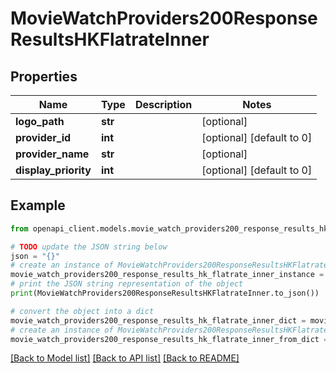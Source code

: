 # MovieWatchProviders200ResponseResultsHKFlatrateInner


## Properties

Name | Type | Description | Notes
------------ | ------------- | ------------- | -------------
**logo_path** | **str** |  | [optional] 
**provider_id** | **int** |  | [optional] [default to 0]
**provider_name** | **str** |  | [optional] 
**display_priority** | **int** |  | [optional] [default to 0]

## Example

```python
from openapi_client.models.movie_watch_providers200_response_results_hk_flatrate_inner import MovieWatchProviders200ResponseResultsHKFlatrateInner

# TODO update the JSON string below
json = "{}"
# create an instance of MovieWatchProviders200ResponseResultsHKFlatrateInner from a JSON string
movie_watch_providers200_response_results_hk_flatrate_inner_instance = MovieWatchProviders200ResponseResultsHKFlatrateInner.from_json(json)
# print the JSON string representation of the object
print(MovieWatchProviders200ResponseResultsHKFlatrateInner.to_json())

# convert the object into a dict
movie_watch_providers200_response_results_hk_flatrate_inner_dict = movie_watch_providers200_response_results_hk_flatrate_inner_instance.to_dict()
# create an instance of MovieWatchProviders200ResponseResultsHKFlatrateInner from a dict
movie_watch_providers200_response_results_hk_flatrate_inner_from_dict = MovieWatchProviders200ResponseResultsHKFlatrateInner.from_dict(movie_watch_providers200_response_results_hk_flatrate_inner_dict)
```
[[Back to Model list]](../README.md#documentation-for-models) [[Back to API list]](../README.md#documentation-for-api-endpoints) [[Back to README]](../README.md)


